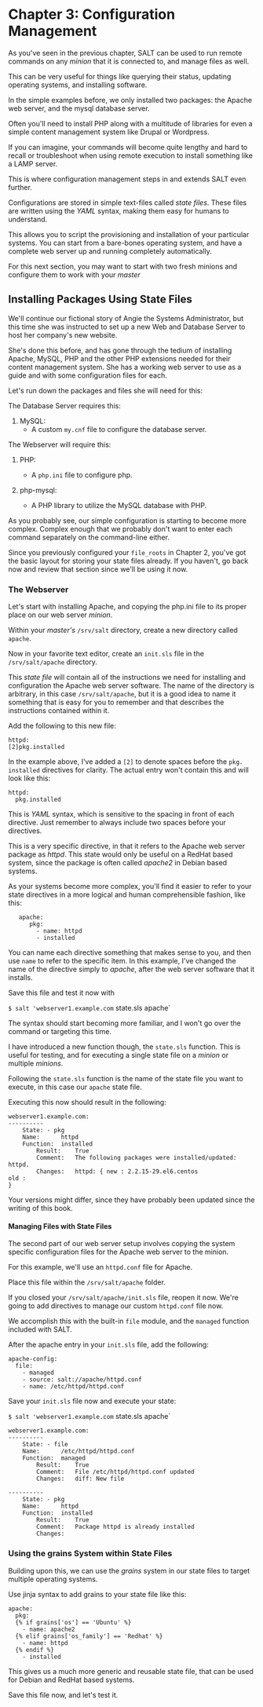 # Chapter 3: Configuration Management

As you've seen in the previous chapter, SALT can be used to run remote commands on any _minion_ that it is connected to, and manage files as well.

This can be very useful for things like querying their status, updating operating systems, and installing software.

In the simple examples before, we only installed two packages: the Apache web server, and the mysql database server. 

Often you'll need to install PHP along with a multitude of libraries for even a simple content management system like Drupal or Wordpress.

If you can imagine, your commands will become quite lengthy and hard to recall or troubleshoot when using remote execution to install something like a LAMP server.

This is where configuration management steps in and extends SALT even further.

Configurations are stored in simple text-files called _state files_. These files are written using the _YAML_ syntax, making them easy for humans to understand. 

This allows you to script the provisioning and installation of your particular systems. You can start from a bare-bones operating system, and have a complete web server up and running completely automatically.

For this next section, you may want to start with two fresh minions and configure them to work with your _master_

## Installing Packages Using State Files

We'll continue our fictional story of Angie the Systems Administrator, but this time she was instructed to set up a new Web and Database Server to host her company's new website.

She's done this before, and has gone through the tedium of installing Apache, MySQL, PHP and the other PHP extensions needed for their content management system. She has a working web server to use as a guide and with some configuration files for each.

Let's run down the packages and files she will need for this:

The Database Server requires this: 

1. MySQL:
    - A custom `my.cnf` file to configure the database server.

The Webserver will require this:

1. PHP:
    - A `php.ini` file to configure php.

2. php-mysql:
    - A PHP library to utilize the MySQL database with PHP.

As you probably see, our simple configuration is starting to become more complex. Complex enough that we probably don't want to enter each command separately on the command-line either.

Since you previously configured your `file_roots` in Chapter 2, you've got the basic layout for storing your state files already. If you haven't, go back now and review that section since we'll be using it now.

### The Webserver

Let's start with installing Apache, and copying the php.ini file to its proper place on our web server _minion_.

Within your _master's_ `/srv/salt` directory, create a new directory called `apache`.

Now in your favorite text editor, create an `init.sls` file in the `/srv/salt/apache` directory.

This _state file_ will contain all of the instructions we need for installing and configuration the Apache web server software. The name of the directory is arbitrary, in this case `/srv/salt/apache`, but it is a good idea to name it something that is easy for you to remember and that describes the instructions contained within it.

Add the following to this new file:

    httpd:
    [2]pkg.installed

In the example above, I've added a `[2]` to denote spaces before the `pkg. installed` directives for clarity. The actual entry won't contain this and will look like this:

    httpd:
      pkg.installed 

This is _YAML_ syntax, which is sensitive to the spacing in front of each directive. Just remember to always include two spaces before your directives.

This is a very specific directive, in that it refers to the Apache web server package as _httpd_. This state would only be useful on a RedHat based system, since the package is often called _apache2_ in Debian based systems.

As your systems become more complex, you'll find it easier to refer to your state directives in a more logical and human comprehensible fashion, like this:

       apache:
          pkg:
            - name: httpd
            - installed

You can name each directive something that makes sense to you, and then use `name` to refer to the specific item. In this example, I've changed the name of the directive simply to _apache_, after the web server software that it installs.

Save this file and test it now with

`$ salt 'webserver1.example.com` state.sls apache`

The syntax should start becoming more familiar, and I won't go over the command or targeting this time.

I have introduced a new function though, the `state.sls` function. This is useful for testing, and for executing a single state file on a _minion_ or multiple _minions_.

Following the `state.sls` function is the name of the state file you want to execute, in this case our `apache` state file.

Executing this now should result in the following:

    webserver1.example.com:
    ----------
        State: - pkg
        Name:      httpd
        Function:  installed
            Result:    True
            Comment:   The following packages were installed/updated: httpd.
            Changes:   httpd: { new : 2.2.15-29.el6.centos
    old : 
    }

Your versions might differ, since they have probably been updated since the writing of this book.


#### Managing Files with State Files

The second part of our web server setup involves copying the system specific configuration files for the Apache web server to the minion.

For this example, we'll use an `httpd.conf` file for Apache. 

Place this file within the `/srv/salt/apache` folder.

If you closed your `/srv/salt/apache/init.sls` file, reopen it now. We're going to add directives to manage our custom `httpd.conf` file now.

We accomplish this with the built-in `file` module, and the `managed` function included with SALT.

After the apache entry in your `init.sls` file, add the following:

    apache-config:
      file:
        - managed
        - source: salt://apache/httpd.conf
        - name: /etc/httpd/httpd.conf

Save your `init.sls` file now and execute your state:

`$ salt 'webserver1.example.com` state.sls apache`

    webserver1.example.com:
    ----------
        State: - file
        Name:      /etc/httpd/httpd.conf
        Function:  managed
            Result:    True
            Comment:   File /etc/httpd/httpd.conf updated
            Changes:   diff: New file
                       
    ----------
        State: - pkg
        Name:      httpd
        Function:  installed
            Result:    True
            Comment:   Package httpd is already installed
            Changes:   

### Using the grains System within State Files
Building upon this, we can use the _grains_ system in our state files to target multiple operating systems.

Use jinja syntax to add grains to your state file like this:

    apache:
      pkg:
      {% if grains['os'] == 'Ubuntu' %}
        - name: apache2
      {% elif grains['os_family'] == 'Redhat' %}
        - name: httpd
      {% endif %}
        - installed

This gives us a much more generic and reusable state file, that can be used for Debian and RedHat based systems.

Save this file now, and let's test it.
